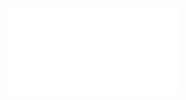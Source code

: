 ![Proposition 177. This doctrine of the Kingdom  will not be received, in faith, by the Church as a body.](Proposition%20177.%20This%20doctrine%20of%20the%20Kingdom%20%20will%20not%20be%20received,%20in%20faith,%20by%20the%20Church%20as%20a%20body..md)